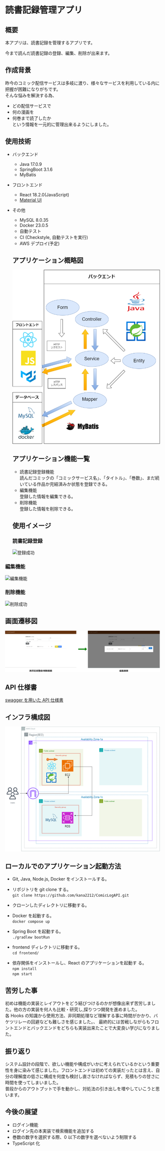 # 読書記録管理アプリ

## 概要

本アプリは、読書記録を管理するアプリです。

今まで読んだ読書記録の登録、編集、削除が出来ます。

## 作成背景

昨今のコミック配信サービスは多岐に渡り、様々なサービスを利用している内に把握が困難になりがちです。  
そんな悩みを解決する為、

- どの配信サービスで
- 何の漫画を
- 何巻まで読了したか  
  という情報を一元的に管理出来るようにしました。

## 使用技術

- バックエンド
  - Java 17.0.9
  - SpringBoot 3.1.6
  - MyBatis
- フロントエンド
  - React 18.2.0(JavaScript)
  - [Material UI](https://mui.com/)
- その他

  - MySQL 8.0.35
  - Docker 23.0.5
  - 自動テスト
  - CI (Checkstyle, 自動テストを実行)
  - AWS デプロイ(予定)

  ## アプリケーション概略図

  ![アプリケーション概略図](./image/アプリケーション概略図.drawio.png)

  ## アプリケーション機能一覧

  - 読書記録登録機能  
    読んだコミックの「コミックサービス名」、「タイトル」、「巻数」、まだ続いている作品か完結済みか状態を登録できる。
  - 編集機能  
    登録した情報を編集できる。
  - 削除機能  
    登録した情報を削除できる。

  ## 使用イメージ

  ### 読書記録登録

  ![登録成功](./image/登録成功.gif)

### 編集機能

![編集機能](./image/更新成功.gif)

### 削除機能

![削除成功](./image/削除成功.gif)

## 画面遷移図

![画面遷移図](./image/画面遷移図.drawio.png)

## API 仕様書

[swagger を用いた API 仕様書](https://kana2212.github.io/ComicLogAPI/)

## インフラ構成図

![ポートフォリオ1](./image/ポートフォリオ1.drawio.png)

## ローカルでのアプリケーション起動方法

- Git, Java, Node.js, Docker をインストールする。

- リポジトリを git clone する。  
  `git clone https://github.com/kana2212/ComicLogAPI.git`

- クローンしたディレクトリに移動する。

- Docker を起動する。  
  `docker compose up`

- Spring Boot を起動する。  
  `./gradlew bootRun`

- frontend ディレクトリに移動する。  
  `cd frontend/`

- 依存関係をインストールし、React のアプリケーションを起動す る。  
  `npm install`  
  `npm start`

## 苦労した事

初めは機能の実装とレイアウトをどう結びつけるのかが想像出来ず苦労しました。他の方の実装を何人も比較・研究し,探りつつ開発を進めました。  
各 Hooks の知識から使用方法、非同期処理など理解する事に時間がかかり、バケツリレーの回避なども難しさを感じました。、
最終的には苦戦しながらもフロントエンドとバックエンドをどちらも実装出来たことで大変良い学びになりました。

## 振り返り

システム設計の段階で、欲しい機能や構成がいかに考えられているかという重要性を身に染みて感じました。フロントエンドは初めての実装だったとは言え、自分の理解度の低さに構成を何度も検討し直さなければならず、見積もりの甘さに時間を使ってしまいました。  
普段からのアウトプットで手を動かし、対処法の引き出しを増やしていこうと思います。

## 今後の展望

- ログイン機能
- ログイン先の本実装で検索機能を追加する
- 巻数の数字を選択する際、0 以下の数字を選べないよう制限する
- TypeScript 化
